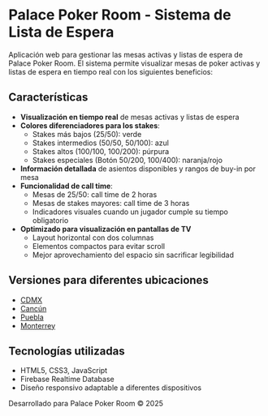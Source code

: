# Palace Poker Room - Sistema de Lista de Espera

Aplicación web para gestionar las mesas activas y listas de espera de Palace Poker Room. El sistema permite visualizar mesas de poker activas y listas de espera en tiempo real con los siguientes beneficios:

## Características

- **Visualización en tiempo real** de mesas activas y listas de espera
- **Colores diferenciadores para los stakes**:
  - Stakes más bajos ($25/$50): verde
  - Stakes intermedios ($50/$50, $50/$100): azul
  - Stakes altos ($100/$100, $100/$200): púrpura
  - Stakes especiales (Botón $50/$200, $100/$400): naranja/rojo
- **Información detallada** de asientos disponibles y rangos de buy-in por mesa
- **Funcionalidad de call time**:
  - Mesas de $25/$50: call time de 2 horas
  - Mesas de stakes mayores: call time de 3 horas
  - Indicadores visuales cuando un jugador cumple su tiempo obligatorio
- **Optimizado para visualización en pantallas de TV**
  - Layout horizontal con dos columnas
  - Elementos compactos para evitar scroll
  - Mejor aprovechamiento del espacio sin sacrificar legibilidad

## Versiones para diferentes ubicaciones

- [CDMX](cdmx.html)
- [Cancún](cancun.html)
- [Puebla](puebla.html)
- [Monterrey](monterrey.html)

## Tecnologías utilizadas

- HTML5, CSS3, JavaScript
- Firebase Realtime Database
- Diseño responsivo adaptable a diferentes dispositivos

Desarrollado para Palace Poker Room © 2025
